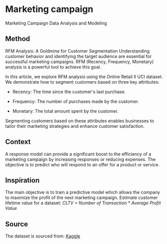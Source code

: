 # Marketing campaign
Marketing Campaign Data Analysis and Modeling 

## Method
RFM Analysis: A Goldmine for Customer Segmentation
Understanding customer behavior and identifying the target audience are essential for successful marketing campaigns. 
RFM (Recency, Frequency, Monetary) analysis is a powerful tool to achieve this goal.

In this article, we explore RFM analysis using the Online Retail II UCI dataset. We demonstrate how to segment customers based on three key attributes: 

- Recency: The time since the customer's last purchase. 

- Frequency: The number of purchases made by the customer.

- Monetary: The total amount spent by the customer. 

Segmenting customers based on these attributes enables businesses to tailor their marketing strategies and enhance customer satisfaction.
## Context
A response model can provide a significant boost to the efficiency of a marketing campaign by increasing responses or reducing expenses.
The objective is to predict who will respond to an offer for a product or service.
## Inspiration
The main objective is to train a predictive model which allows the company to maximize the profit of the next marketing campaign.
Estimate customer lifetime value for a dataset: *CLTV = Number of Transaction * Average Profit Value*
## Source
The dataset is sourced from: [Kaggle](https://www.kaggle.com/datasets/rodsaldanha/arketing-campaign)




